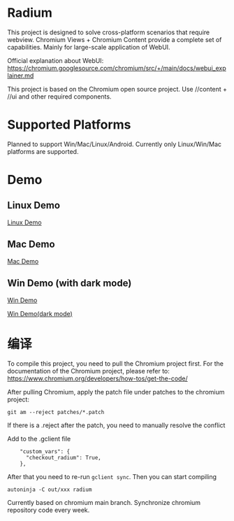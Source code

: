 # Radium

This project is designed to solve cross-platform scenarios that require webview. Chromium Views + Chromium Content provide a complete set of capabilities. Mainly for large-scale application of WebUI.

Official explanation about WebUI: https://chromium.googlesource.com/chromium/src/+/main/docs/webui_explainer.md

This project is based on the Chromium open source project. Use //content + //ui and other required components.

# Supported Platforms

Planned to support Win/Mac/Linux/Android. Currently only Linux/Win/Mac platforms are supported.

# Demo

## Linux Demo
[Linux Demo](https://github.com/user-attachments/assets/0e8821fd-baff-4c87-ad90-b4f5966705ff)

## Mac Demo
[Mac Demo](https://github.com/user-attachments/assets/85761526-2f84-4d03-b59c-ed0528e30c26)

## Win Demo (with dark mode)
[Win Demo](https://github.com/user-attachments/assets/c6e4b644-0c83-4357-9549-af80179efe57)

[Win Demo(dark mode)](https://github.com/user-attachments/assets/1f734f61-6508-4359-92a8-fbd9b1de216c)

# 编译
To compile this project, you need to pull the Chromium project first. For the documentation of the Chromium project, please refer to: https://www.chromium.org/developers/how-tos/get-the-code/

After pulling Chromium, apply the patch file under patches to the chromium project:
```
git am --reject patches/*.patch
```

If there is a .reject after the patch, you need to manually resolve the conflict

Add to the .gclient file

```
    "custom_vars": {
      "checkout_radium": True,
    },
```

After that you need to re-run `gclient sync`. Then you can start compiling
```shell
autoninja -C out/xxx radium
```

Currently based on chromium main branch. Synchronize chromium repository code every week.
